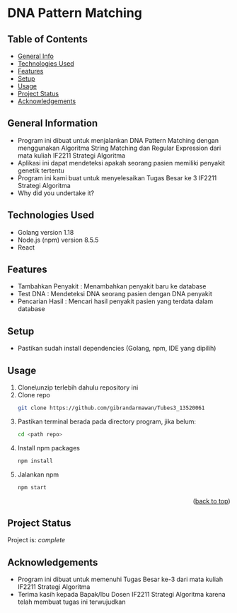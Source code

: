 # DNA Pattern Matching

## Table of Contents
* [General Info](#general-information)
* [Technologies Used](#technologies-used)
* [Features](#features)
* [Setup](#setup)
* [Usage](#usage)
* [Project Status](#project-status)
* [Acknowledgements](#acknowledgements)



## General Information
- Program ini dibuat untuk menjalankan DNA Pattern Matching dengan menggunakan Algoritma String Matching dan Regular Expression dari mata kuliah IF2211 Strategi Algoritma
- Aplikasi ini dapat mendeteksi apakah seorang pasien memiliki penyakit genetik tertentu
- Program ini kami buat untuk menyelesaikan Tugas Besar ke 3 IF2211 Strategi Algoritma
- Why did you undertake it?
<!-- You don't have to answer all the questions - just the ones relevant to your project. -->


## Technologies Used
- Golang version 1.18
- Node.js (npm) version 8.5.5
- React 


## Features
- Tambahkan Penyakit : Menambahkan penyakit baru ke database
- Test DNA           : Mendeteksi DNA seorang pasien dengan DNA penyakit
- Pencarian Hasil    : Mencari hasil penyakit pasien yang terdata dalam database


## Setup
- Pastikan sudah install dependencies (Golang, npm, IDE yang dipilih)

## Usage

1. Clone\unzip terlebih dahulu repository ini
2. Clone repo
   ```sh
   git clone https://github.com/gibrandarmawan/Tubes3_13520061
   ```
3. Pastikan terminal berada pada directory program, jika belum:
   ```sh
   cd <path repo>
   ```
4. Install npm packages
   ```sh
   npm install
   ```
5. Jalankan npm
   ```js
   npm start
   ```

<p align="right">(<a href="#top">back to top</a>)</p>



## Project Status
Project is:  _complete_ 

## Acknowledgements
- Program ini dibuat untuk memenuhi Tugas Besar ke-3 dari mata kuliah IF2211 Strategi Algoritma
- Terima kasih kepada Bapak/Ibu Dosen IF2211 Strategi Algoritma karena telah membuat tugas ini terwujudkan


